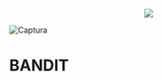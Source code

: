 <p style="text-align:center">
  <img src="https://user-images.githubusercontent.com/71336562/224801099-fd9c5085-6902-4e9a-85e1-261559d12017.PNG" />
</p>

![Captura](https://user-images.githubusercontent.com/71336562/224801099-fd9c5085-6902-4e9a-85e1-261559d12017.PNG)

# BANDIT
